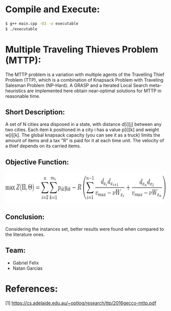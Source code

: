 # Compile and Execute:
```bash
$ g++ main.cpp -O3 -o executable
$ ./executable
```

# Multiple Traveling Thieves Problem (MTTP):

The MTTP problem is a variation with multiple agents of the Travelling Thief Problem (TTP), which is a combination of Knapsack Problem with Traveling Salesman Problem (NP-Hard). A GRASP and a Iterated Local Search meta-heuristics are implemented here obtain near-optimal solutions for MTTP in reasonable time.

## Short Description:

A set of N cities area disposed in a state, with distance d[i][j] between any two cities. Each item k positioned in a city i has a value p[i][k] and weight w[i][k]. The global knapsack capacity (you can see it as a truck) limits the amount of items and a tax "R" is paid for it at each time unit. The velocity of a thief depends on its carried items.

## Objective Function:

<img src="assets/obj_function.png" align=center width=700 height=100/>

## Conclusion:
Considering the instances set, better results were found when compared to the literature ones.

## Team:

* Gabriel Felix 
* Natan Garcias 

# References:
[1] https://cs.adelaide.edu.au/~optlog/research/ttp/2016gecco-mttp.pdf


